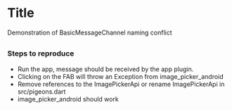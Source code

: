 # Title

Demonstration of BasicMessageChannel naming conflict 

## 

### Steps to reproduce

- Run the app, message should be received by the app plugin.
- Clicking on the FAB will throw an Exception from image_picker_android
- Remove references to the ImagePickerApi or rename ImagePickerApi in src/pigeons.dart 
- image_picker_android should work
